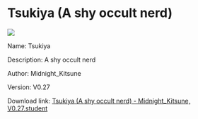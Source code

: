 # Tsukiya (A shy occult nerd)

<img src = "https://raw.githubusercontent.com/Arbiter1223/Koukou-Gurashi-Custom-Students/master/Students/Files/Tsukiya%20(A%20shy%20occult%20nerd).png">

Name: Tsukiya

Description: A shy occult nerd

Author: Midnight_Kitsune

Version: V0.27

Download link: <a href="https://raw.githubusercontent.com/Arbiter1223/Koukou-Gurashi-Custom-Students/master/Students/Files/Tsukiya%20(A%20shy%20occult%20nerd)%20-%20Midnight_Kitsune%2C%20V0.27.student">Tsukiya (A shy occult nerd) - Midnight_Kitsune, V0.27.student</a>
